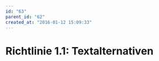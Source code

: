 ```yaml
---
id: "63"
parent_id: "62"
created_at: "2016-01-12 15:09:33"
---
```


# Richtlinie 1.1: Textalternativen